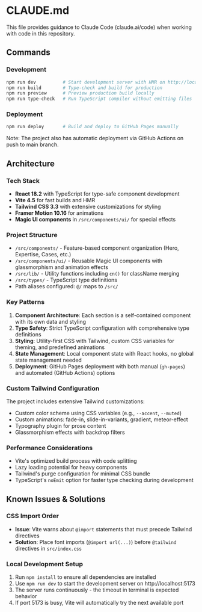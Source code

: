 # CLAUDE.md

This file provides guidance to Claude Code (claude.ai/code) when working with code in this repository.

## Commands

### Development
```bash
npm run dev          # Start development server with HMR on http://localhost:5173
npm run build        # Type-check and build for production
npm run preview      # Preview production build locally
npm run type-check   # Run TypeScript compiler without emitting files
```

### Deployment
```bash
npm run deploy       # Build and deploy to GitHub Pages manually
```

Note: The project also has automatic deployment via GitHub Actions on push to main branch.

## Architecture

### Tech Stack
- **React 18.2** with TypeScript for type-safe component development
- **Vite 4.5** for fast builds and HMR
- **Tailwind CSS 3.3** with extensive customizations for styling
- **Framer Motion 10.16** for animations
- **Magic UI components** in `/src/components/ui/` for special effects

### Project Structure
- `/src/components/` - Feature-based component organization (Hero, Expertise, Cases, etc.)
- `/src/components/ui/` - Reusable Magic UI components with glassmorphism and animation effects
- `/src/lib/` - Utility functions including `cn()` for className merging
- `/src/types/` - TypeScript type definitions
- Path aliases configured: `@/` maps to `/src/`

### Key Patterns
1. **Component Architecture**: Each section is a self-contained component with its own data and styling
2. **Type Safety**: Strict TypeScript configuration with comprehensive type definitions
3. **Styling**: Utility-first CSS with Tailwind, custom CSS variables for theming, and predefined animations
4. **State Management**: Local component state with React hooks, no global state management needed
5. **Deployment**: GitHub Pages deployment with both manual (`gh-pages`) and automated (GitHub Actions) options

### Custom Tailwind Configuration
The project includes extensive Tailwind customizations:
- Custom color scheme using CSS variables (e.g., `--accent`, `--muted`)
- Custom animations: fade-in, slide-in-variants, gradient, meteor-effect
- Typography plugin for prose content
- Glassmorphism effects with backdrop filters

### Performance Considerations
- Vite's optimized build process with code splitting
- Lazy loading potential for heavy components
- Tailwind's purge configuration for minimal CSS bundle
- TypeScript's `noEmit` option for faster type checking during development

## Known Issues & Solutions

### CSS Import Order
- **Issue**: Vite warns about `@import` statements that must precede Tailwind directives
- **Solution**: Place font imports (`@import url(...)`) before `@tailwind` directives in `src/index.css`

### Local Development Setup
1. Run `npm install` to ensure all dependencies are installed
2. Use `npm run dev` to start the development server on http://localhost:5173
3. The server runs continuously - the timeout in terminal is expected behavior
4. If port 5173 is busy, Vite will automatically try the next available port